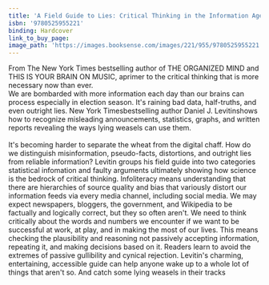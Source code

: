 ```yaml
---
title: 'A Field Guide to Lies: Critical Thinking in the Information Age'
isbn: '9780525955221'
binding: Hardcover
link_to_buy_page:
image_path: 'https://images.booksense.com/images/221/955/9780525955221.jpg'
---
```



From The New York Times bestselling author of THE ORGANIZED MIND and THIS IS YOUR BRAIN ON MUSIC, aprimer to the critical thinking that is more necessary now than ever.&nbsp;
<br>We are bombarded with more information each day than our brains can process especially in election season. It's raining bad data, half-truths, and even outright lies. New York Timesbestselling author Daniel J. Levitinshows how to recognize misleading announcements, statistics, graphs, and written reports revealing the ways lying weasels can use them.
<br>
<br>It's becoming harder to separate the wheat from the digital chaff. How do we distinguish misinformation, pseudo-facts, distortions, and outright lies from reliable information? Levitin groups his field guide into two categories statistical infomation and faulty arguments ultimately showing how science is the bedrock of critical thinking. Infoliteracy means understanding that there are hierarchies of source quality and bias that variously distort our information feeds via every media channel, including social media. We may expect newspapers, bloggers, the government, and Wikipedia to be factually and logically correct, but they so often aren't. We need to think critically about the words and numbers we encounter if we want to be successful at work, at play, and in making the most of our lives. This means checking the plausibility and reasoning not passively accepting information, repeating it, and making decisions based on it. Readers learn to avoid the extremes of passive gullibility and cynical rejection. Levitin's charming, entertaining, accessible guide can help anyone wake up to a whole lot of things that aren't so. And catch some lying weasels in their tracks&nbsp;
